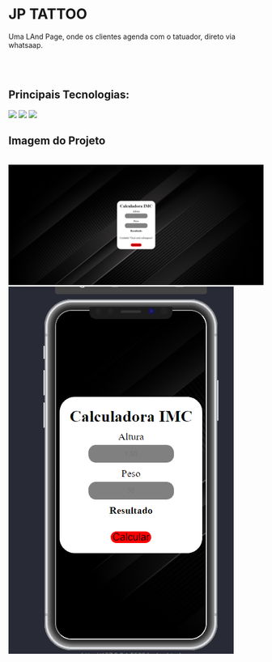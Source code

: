 # JP TATTOO
<p>Uma LAnd Page, onde os clientes agenda com o tatuador, direto via whatsaap.</p>
<br>
<br>
<h2>Principais Tecnologias:</h2>
<img src="https://img.shields.io/badge/CSS3-1572B6?style=for-the-badge&logo=css3&logoColor=white" />
<img margi="30 20" src="https://img.shields.io/badge/HTML5-E34F26?style=for-the-badge&logo=html5&logoColor=white" />
<img margi="30 20" src="https://img.shields.io/badge/JavaScript-F7DF1E?style=for-the-badge&logo=javascript&logoColor=black" />
<br>
<h2>Imagem do Projeto</h2>
<br>
<img margin="40 30" src="https://raw.githubusercontent.com/kreby4555/Calculadora-IMC/a121508d4fe03d99ea2e72fa37d7c47ea2ece726/Assets/imc%20desktop.png" />
<img margin="40 30" src="https://raw.githubusercontent.com/kreby4555/Calculadora-IMC/a121508d4fe03d99ea2e72fa37d7c47ea2ece726/Assets/imc%20mobile.png" />
